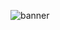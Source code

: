 <p align=”center”>

![banner](https://scontent.fsah2-1.fna.fbcdn.net/v/t39.30808-6/339411860_959064415089258_6225756996600671512_n.jpg?_nc_cat=108&ccb=1-7&_nc_sid=730e14&_nc_ohc=bpSvc_nldecAX_4V21q&_nc_ht=scontent.fsah2-1.fna&oh=00_AfDI4sUiGr5vpnZeizgpS1z8B7np-LKFUsk4_minl1zwHg&oe=6435DC59)

</p>
